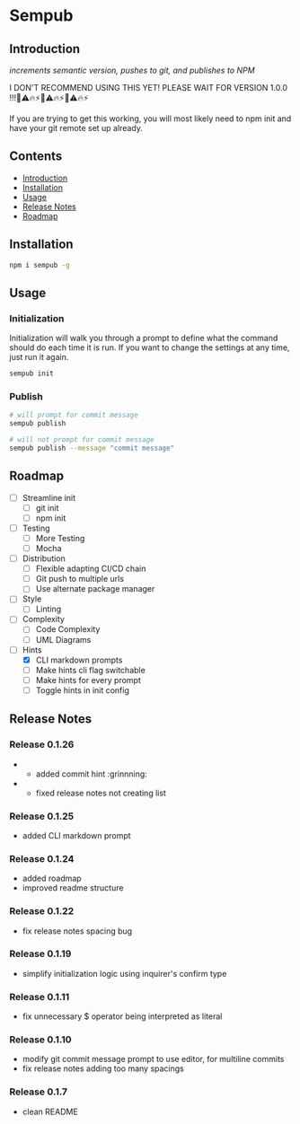 # Sempub

## Introduction

*increments semantic version, pushes to git, and publishes to NPM*

I DON'T RECOMMEND USING THIS YET! PLEASE WAIT FOR VERSION 1.0.0 !!!🚨⚠️🔥⚡🚨⚠️🔥⚡🚨⚠️🔥⚡

If you are trying to get this working, you will most likely need to npm init and have your git remote set up already.

## Contents

* [Introduction](#introduction)
* [Installation](#installation)
* [Usage](#usage)
* [Release Notes](#release-notes)
* [Roadmap](#roadmap)

## Installation

```bash
npm i sempub -g
```

## Usage

### Initialization

Initialization will walk you through a prompt to define what the command should do each time it is run. If you want to change the settings at any time, just run it again.

```bash
sempub init
```

### Publish

```bash
# will prompt for commit message
sempub publish

# will not prompt for commit message
sempub publish --message "commit message"
```

## Roadmap

- [ ] Streamline init
  - [ ] git init
  - [ ] npm init
- [ ] Testing
  - [ ] More Testing
  - [ ] Mocha
- [ ] Distribution
  - [ ] Flexible adapting CI/CD chain
  - [ ] Git push to multiple urls
  - [ ] Use alternate package manager
- [ ] Style
  - [ ] Linting
- [ ] Complexity
  - [ ] Code Complexity
  - [ ] UML Diagrams
- [ ] Hints
  - [x] CLI markdown prompts
  - [ ] Make hints cli flag switchable
  - [ ] Make hints for every prompt
  - [ ] Toggle hints in init config

## Release Notes

### Release 0.1.26

* * added commit hint :grinnning:
* * fixed release notes not creating list

### Release 0.1.25

* added CLI markdown prompt

### Release 0.1.24

* added roadmap
* improved readme structure

### Release 0.1.22

* fix release notes spacing bug

### Release 0.1.19

* simplify initialization logic using inquirer's confirm type

### Release 0.1.11

* fix unnecessary $ operator being interpreted as literal

### Release 0.1.10

* modify git commit message prompt to use editor, for multiline commits
* fix release notes adding too many spacings

### Release 0.1.7

* clean README
